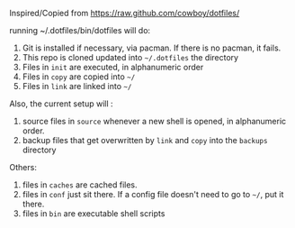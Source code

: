 Inspired/Copied from https://raw.github.com/cowboy/dotfiles/

running ~/.dotfiles/bin/dotfiles will do:

1. Git is installed if necessary, via pacman. If there is no pacman, it fails.
2. This repo is cloned updated into `~/.dotfiles` the directory
3. Files in `init` are executed, in alphanumeric order
4. Files in `copy` are copied into `~/`
5. Files in `link` are linked into `~/`

Also, the current setup will :
1. source files in `source` whenever a new shell is opened, in alphanumeric order.
2. backup files that get overwritten by `link` and `copy` into the `backups` directory


Others:
1. files in `caches` are cached files.
2. files in `conf` just sit there. If a config file doesn't need to go to `~/`, put it there.
3. files in `bin` are executable shell scripts
